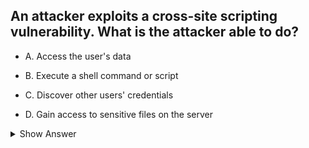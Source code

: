 ## An attacker exploits a cross-site scripting vulnerability. What is the attacker able to do? 

- A. Access the user's data

- B. Execute a shell command or script

- C. Discover other users' credentials

- D. Gain access to sensitive files on the server 
  
<details>
<summary>Show Answer</summary>
  
---

The question is about a specific security vulnerability called "cross-site scripting" (XSS). Cross-site scripting is a type of security flaw in web applications where an attacker can inject malicious scripts into web pages that are viewed by other users. These scripts are then executed by the users' web browsers, allowing the attacker to perform various actions on behalf of the victim.

Let's break down the answer options:

- **A. Access the user's data**
This option is correct. With a successful cross-site scripting attack, the attacker can gain unauthorized access to the user's data, including personal information, login credentials, cookies, and any other sensitive information that the user has on the affected website. (CORRECT)

- **B. Execute a shell command or script**
This option is not directly related to cross-site scripting. Executing shell commands or scripts typically involves other types of security vulnerabilities like command injection or remote code execution.

- **C. Discover other users' credentials**
While cross-site scripting can potentially allow an attacker to access other users' credentials if they are stored on the same vulnerable website, it's not the primary purpose of XSS attacks. The primary goal is to target individual users and steal their data.

- **D. Gain access to sensitive files on the server**
Again, this option is not directly related to cross-site scripting. Accessing sensitive files on the server would typically require a different type of vulnerability, such as directory traversal or server misconfigurations.

---

In summary, the correct answer is A. An attacker exploiting a cross-site scripting vulnerability can access the user's data and perform actions on behalf of the user within the context of the vulnerable website.
</details>
